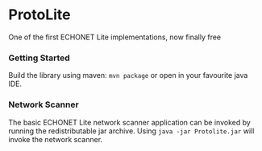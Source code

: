 # ProtoLite
One of the first ECHONET Lite implementations, now finally free

### Getting Started
Build the library using maven: `mvn package` or open in your favourite java IDE.

### Network Scanner
The basic ECHONET Lite network scanner application can be invoked by
running the redistributable jar archive. Using `java -jar Protolite.jar`
will invoke the network scanner.
